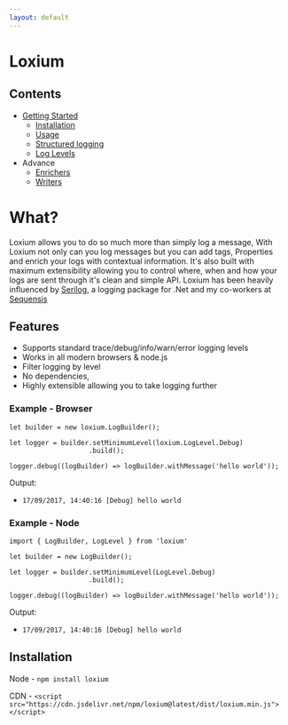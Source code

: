 ```yaml
---
layout: default
---
```

# Loxium

## Contents
- [Getting Started](./getting-started)
  - [Installation](./getting-started#installation)
  - [Usage](./getting-started#usage)
  - [Structured logging](./getting-started#structured-logging)
  - [Log Levels](./getting-started#log-levels)
- Advance
  - [Enrichers](./advance/Enrichers)
  - [Writers](./advance/Writers)

# What?

Loxium allows you to do so much more than simply log a message, With Loxium not only can you log messages but you can add tags, Properties and enrich your logs with contextual information. It's also built with maximum extensibility allowing you to control where, when and how your logs are sent through it's clean and simple API. Loxium has been heavily influenced by [Serilog](https://serilog.net/), a logging package for .Net and my co-workers at [Sequensis](http://www.sequensis.co.uk)

## Features

* Supports standard trace/debug/info/warn/error logging levels 
* Works in all modern browsers & node.js
* Filter logging by level
* No dependencies, 
* Highly extensible allowing you to take logging further

### Example - Browser

```JS
let builder = new loxium.LogBuilder();
    
let logger = builder.setMinimumLevel(loxium.LogLevel.Debug)
                    .build();

logger.debug((logBuilder) => logBuilder.withMessage('hello world'));
```

Output:
- `17/09/2017, 14:40:16 [Debug] hello world`

### Example - Node
```JS
import { LogBuilder, LogLevel } from 'loxium'

let builder = new LogBuilder();

let logger = builder.setMinimumLevel(LogLevel.Debug)
                    .build();

logger.debug((logBuilder) => logBuilder.withMessage('hello world'));
```

Output:
- `17/09/2017, 14:40:16 [Debug] hello world`

## Installation
Node - `npm install loxium`

CDN - `<script src="https://cdn.jsdelivr.net/npm/loxium@latest/dist/loxium.min.js"></script>`